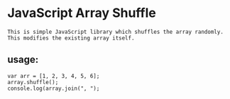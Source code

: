 JavaScript Array Shuffle
========================

    This is simple JavaScript library which shuffles the array randomly.
    This modifies the existing array itself.
    

usage:
-----
    
    var arr = [1, 2, 3, 4, 5, 6];
    array.shuffle();
    console.log(array.join(", ");

